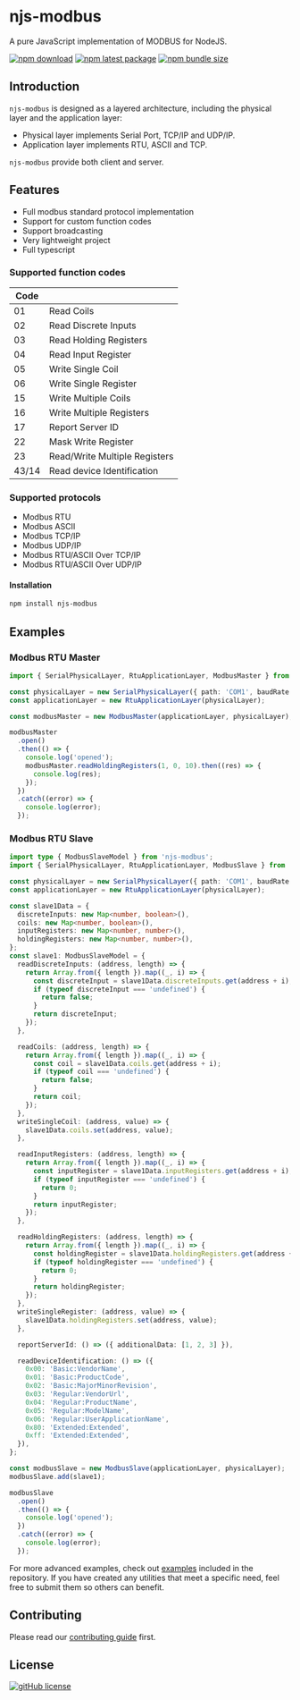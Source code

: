 # njs-modbus

A pure JavaScript implementation of MODBUS for NodeJS.

<div>

<!-- prettier-ignore-start -->
[![npm download](http://img.shields.io/npm/dw/njs-modbus.svg?style=flat-square)](http://www.npm-stats.com/~packages/njs-modbus)
[![npm latest package](http://img.shields.io/npm/v/njs-modbus/latest.svg?style=flat-square)](https://www.npmjs.com/package/njs-modbus)
[![npm bundle size](https://img.shields.io/bundlephobia/minzip/njs-modbus?style=flat-square)](https://bundlephobia.com/package/njs-modbus)
<!-- prettier-ignore-end -->

</div>

## Introduction

`njs-modbus` is designed as a layered architecture, including the physical layer and the application layer:

- Physical layer implements Serial Port, TCP/IP and UDP/IP.
- Application layer implements RTU, ASCII and TCP.

`njs-modbus` provide both client and server.

## Features

- Full modbus standard protocol implementation
- Support for custom function codes
- Support broadcasting
- Very lightweight project
- Full typescript

### Supported function codes

| Code  |                               |
| ----- | ----------------------------- |
| 01    | Read Coils                    |
| 02    | Read Discrete Inputs          |
| 03    | Read Holding Registers        |
| 04    | Read Input Register           |
| 05    | Write Single Coil             |
| 06    | Write Single Register         |
| 15    | Write Multiple Coils          |
| 16    | Write Multiple Registers      |
| 17    | Report Server ID              |
| 22    | Mask Write Register           |
| 23    | Read/Write Multiple Registers |
| 43/14 | Read device Identification    |

### Supported protocols

- Modbus RTU
- Modbus ASCII
- Modbus TCP/IP
- Modbus UDP/IP
- Modbus RTU/ASCII Over TCP/IP
- Modbus RTU/ASCII Over UDP/IP

#### Installation

```bash
npm install njs-modbus
```

## Examples

### Modbus RTU Master

```typescript
import { SerialPhysicalLayer, RtuApplicationLayer, ModbusMaster } from 'njs-modbus';

const physicalLayer = new SerialPhysicalLayer({ path: 'COM1', baudRate: 9600, dataBits: 8, parity: 'none', stopBits: 1 });
const applicationLayer = new RtuApplicationLayer(physicalLayer);

const modbusMaster = new ModbusMaster(applicationLayer, physicalLayer);

modbusMaster
  .open()
  .then(() => {
    console.log('opened');
    modbusMaster.readHoldingRegisters(1, 0, 10).then((res) => {
      console.log(res);
    });
  })
  .catch((error) => {
    console.log(error);
  });
```

### Modbus RTU Slave

```typescript
import type { ModbusSlaveModel } from 'njs-modbus';
import { SerialPhysicalLayer, RtuApplicationLayer, ModbusSlave } from 'njs-modbus';

const physicalLayer = new SerialPhysicalLayer({ path: 'COM1', baudRate: 9600, dataBits: 8, parity: 'none', stopBits: 1 });
const applicationLayer = new RtuApplicationLayer(physicalLayer);

const slave1Data = {
  discreteInputs: new Map<number, boolean>(),
  coils: new Map<number, boolean>(),
  inputRegisters: new Map<number, number>(),
  holdingRegisters: new Map<number, number>(),
};
const slave1: ModbusSlaveModel = {
  readDiscreteInputs: (address, length) => {
    return Array.from({ length }).map((_, i) => {
      const discreteInput = slave1Data.discreteInputs.get(address + i);
      if (typeof discreteInput === 'undefined') {
        return false;
      }
      return discreteInput;
    });
  },

  readCoils: (address, length) => {
    return Array.from({ length }).map((_, i) => {
      const coil = slave1Data.coils.get(address + i);
      if (typeof coil === 'undefined') {
        return false;
      }
      return coil;
    });
  },
  writeSingleCoil: (address, value) => {
    slave1Data.coils.set(address, value);
  },

  readInputRegisters: (address, length) => {
    return Array.from({ length }).map((_, i) => {
      const inputRegister = slave1Data.inputRegisters.get(address + i);
      if (typeof inputRegister === 'undefined') {
        return 0;
      }
      return inputRegister;
    });
  },

  readHoldingRegisters: (address, length) => {
    return Array.from({ length }).map((_, i) => {
      const holdingRegister = slave1Data.holdingRegisters.get(address + i);
      if (typeof holdingRegister === 'undefined') {
        return 0;
      }
      return holdingRegister;
    });
  },
  writeSingleRegister: (address, value) => {
    slave1Data.holdingRegisters.set(address, value);
  },

  reportServerId: () => ({ additionalData: [1, 2, 3] }),

  readDeviceIdentification: () => ({
    0x00: 'Basic:VendorName',
    0x01: 'Basic:ProductCode',
    0x02: 'Basic:MajorMinorRevision',
    0x03: 'Regular:VendorUrl',
    0x04: 'Regular:ProductName',
    0x05: 'Regular:ModelName',
    0x06: 'Regular:UserApplicationName',
    0x80: 'Extended:Extended',
    0xff: 'Extended:Extended',
  }),
};

const modbusSlave = new ModbusSlave(applicationLayer, physicalLayer);
modbusSlave.add(slave1);

modbusSlave
  .open()
  .then(() => {
    console.log('opened');
  })
  .catch((error) => {
    console.log(error);
  });
```

For more advanced examples, check out [examples](/examples) included in the repository. If you have created any utilities that meet a specific need, feel free to submit them so others can benefit.

## Contributing

Please read our [contributing guide](/CODE_OF_CONDUCT.md) first.

## License

[![gitHub license](https://img.shields.io/github/license/xiejay97/njs-modbus?style=flat-square)](/LICENSE)
